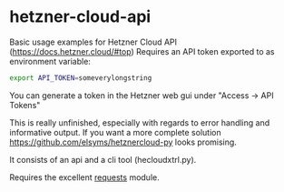 # hetzner-cloud-api
Basic usage examples for Hetzner Cloud API (https://docs.hetzner.cloud/#top)
Requires an API token exported to as environment variable:

```bash
export API_TOKEN=someverylongstring
```

You can generate a token in the Hetzner web gui under "Access -> API Tokens"

This is really unfinished, especially with regards to error handling and informative output. If you want a more complete solution https://github.com/elsyms/hetznercloud-py looks promising.

It consists of an api and a cli tool (hecloudxtrl.py).

Requires the excellent [requests](https://github.com/requests/requests) module.
